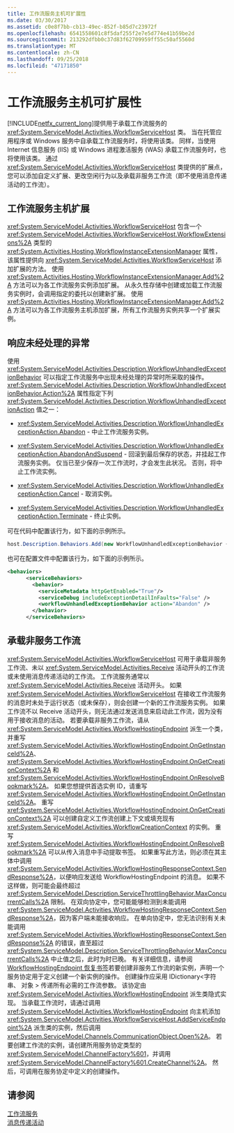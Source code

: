 ```yaml
---
title: 工作流服务主机可扩展性
ms.date: 03/30/2017
ms.assetid: c0e8f7bb-cb13-49ec-852f-b85d7c23972f
ms.openlocfilehash: 6541558601c8f5daf255f2e7e5d774e41b59be2d
ms.sourcegitcommit: 213292dfbb0c37d83f62709959ff55c50af5560d
ms.translationtype: MT
ms.contentlocale: zh-CN
ms.lasthandoff: 09/25/2018
ms.locfileid: "47171850"
---
```

# <a name="workflow-service-host-extensibility"></a>工作流服务主机可扩展性
[!INCLUDE[netfx_current_long](../../../../includes/netfx-current-long-md.md)]提供用于承载工作流服务的 <xref:System.ServiceModel.Activities.WorkflowServiceHost> 类。 当在托管应用程序或 Windows 服务中自承载工作流服务时，将使用该类。 同样，当使用 Internet 信息服务 (IIS) 或 Windows 进程激活服务 (WAS) 承载工作流服务时，也将使用该类。 通过 <xref:System.ServiceModel.Activities.WorkflowServiceHost> 类提供的扩展点，您可以添加自定义扩展、更改空闲行为以及承载非服务工作流（即不使用消息传递活动的工作流）。  
  
## <a name="workflow-service-host-extensions"></a>工作流服务主机扩展  
 <xref:System.ServiceModel.Activities.WorkflowServiceHost> 包含一个 <xref:System.ServiceModel.Activities.WorkflowServiceHost.WorkflowExtensions%2A> 类型的 <xref:System.Activities.Hosting.WorkflowInstanceExtensionManager> 属性，该属性提供向 <xref:System.ServiceModel.Activities.WorkflowServiceHost> 添加扩展的方法。 使用 <xref:System.Activities.Hosting.WorkflowInstanceExtensionManager.Add%2A> 方法可以为各工作流服务实例添加扩展。 从永久性存储中创建或加载工作流服务实例时，会调用指定的委托以创建新扩展。 使用 <xref:System.Activities.Hosting.WorkflowInstanceExtensionManager.Add%2A> 方法可以为各工作流服务主机添加扩展，所有工作流服务实例共享一个扩展实例。  
  
## <a name="react-to-unhandled-exceptions"></a>响应未经处理的异常  
 使用  <xref:System.ServiceModel.Activities.Description.WorkflowUnhandledExceptionBehavior> 可以指定工作流服务中出现未经处理的异常时所采取的操作。 <xref:System.ServiceModel.Activities.Description.WorkflowUnhandledExceptionBehavior.Action%2A> 属性指定下列 <xref:System.ServiceModel.Activities.Description.WorkflowUnhandledExceptionAction> 值之一：  
  
-   <xref:System.ServiceModel.Activities.Description.WorkflowUnhandledExceptionAction.Abandon> - 中止工作流服务实例。  
  
-   <xref:System.ServiceModel.Activities.Description.WorkflowUnhandledExceptionAction.AbandonAndSuspend> - 回滚到最后保存的状态，并挂起工作流服务实例。 仅当已至少保存一次工作流时，才会发生此状况。 否则，将中止工作流实例。  
  
-   <xref:System.ServiceModel.Activities.Description.WorkflowUnhandledExceptionAction.Cancel> - 取消实例。  
  
-   <xref:System.ServiceModel.Activities.Description.WorkflowUnhandledExceptionAction.Terminate> - 终止实例。  
  
 可在代码中配置该行为，如下面的示例所示。  
  
```csharp  
host.Description.Behaviors.Add(new WorkflowUnhandledExceptionBehavior { Action = WorkflowUnhandledExceptionAction.Abandon });  
```  
  
 也可在配置文件中配置该行为，如下面的示例所示。  
  
```xml
<behaviors>  
      <serviceBehaviors>  
        <behavior>  
          <serviceMetadata httpGetEnabled="True"/>  
          <serviceDebug includeExceptionDetailInFaults="False" />  
          <workflowUnhandledExceptionBehavior action="Abandon" />        
        </behavior>  
      </serviceBehaviors>  
```  
  
## <a name="hosting-non-service-workflows"></a>承载非服务工作流  
 <xref:System.ServiceModel.Activities.WorkflowServiceHost> 可用于承载非服务工作流、未以 <xref:System.ServiceModel.Activities.Receive> 活动开头的工作流或未使用消息传递活动的工作流。 工作流服务通常以 <xref:System.ServiceModel.Activities.Receive> 活动开头。 如果 <xref:System.ServiceModel.Activities.WorkflowServiceHost> 在接收工作流服务的消息时未处于运行状态（或未保存），则会创建一个新的工作流服务实例。 如果工作流不以 Receive 活动开头，则无法通过发送消息来启动此工作流，因为没有用于接收消息的活动。 若要承载非服务工作流，请从 <xref:System.ServiceModel.Activities.WorkflowHostingEndpoint> 派生一个类，并重写 <xref:System.ServiceModel.Activities.WorkflowHostingEndpoint.OnGetInstanceId%2A>、<xref:System.ServiceModel.Activities.WorkflowHostingEndpoint.OnGetCreationContext%2A> 和 <xref:System.ServiceModel.Activities.WorkflowHostingEndpoint.OnResolveBookmark%2A>。 如果您想提供首选实例 ID，请重写 <xref:System.ServiceModel.Activities.WorkflowHostingEndpoint.OnGetInstanceId%2A>。 重写 <xref:System.ServiceModel.Activities.WorkflowHostingEndpoint.OnGetCreationContext%2A> 可以创建自定义工作流创建上下文或填充现有 <xref:System.ServiceModel.Activities.WorkflowCreationContext> 的实例。 重写 <xref:System.ServiceModel.Activities.WorkflowHostingEndpoint.OnResolveBookmark%2A> 可以从传入消息中手动提取书签。 如果重写此方法，则必须在其主体中调用 <xref:System.ServiceModel.Activities.WorkflowHostingResponseContext.SendResponse%2A>，以便响应发送给 WorkflowHostingEndpoint 的消息。 如果不这样做，则可能会最终超过 <xref:System.ServiceModel.Description.ServiceThrottlingBehavior.MaxConcurrentCalls%2A> 限制。 在双向协定中，您可能能够检测到未能调用 <xref:System.ServiceModel.Activities.WorkflowHostingResponseContext.SendResponse%2A>，因为客户端未能接收响应。 在单向协定中，您无法识别有关未能调用 <xref:System.ServiceModel.Activities.WorkflowHostingResponseContext.SendResponse%2A> 的错误，直至超过 <xref:System.ServiceModel.Description.ServiceThrottlingBehavior.MaxConcurrentCalls%2A> 中止值之后，此时为时已晚。 有关详细信息，请参阅[WorkflowHostingEndpoint 恢复书签](../../../../docs/framework/windows-workflow-foundation/samples/workflowhostingendpoint-resume-bookmark.md)若要创建非服务工作流的新实例，声明一个服务协定用于定义创建一个新实例的操作。 创建操作应采用 IDictionary\<字符串、 对象 > 传递所有必需的工作流参数。 该协定由 <xref:System.ServiceModel.Activities.WorkflowHostingEndpoint> 派生类隐式实现。 当承载工作流时，请通过调用 <xref:System.ServiceModel.Activities.WorkflowHostingEndpoint> 向主机添加 <xref:System.ServiceModel.Activities.WorkflowServiceHost.AddServiceEndpoint%2A> 派生类的实例，然后调用 <xref:System.ServiceModel.Channels.CommunicationObject.Open%2A>。 若要创建工作流的实例，请创建所用服务协定类型的 <xref:System.ServiceModel.ChannelFactory%601>，并调用 <xref:System.ServiceModel.ChannelFactory%601.CreateChannel%2A>。 然后，可调用在服务协定中定义的创建操作。  
  
## <a name="see-also"></a>请参阅  
 [工作流服务](../../../../docs/framework/wcf/feature-details/workflow-services.md)  
 [消息传递活动](../../../../docs/framework/wcf/feature-details/messaging-activities.md)
